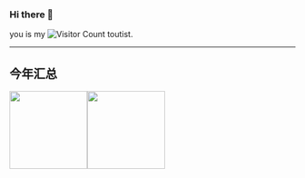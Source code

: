 ### Hi there 👋

<!--
**LHDargon/LHDargon** is a ✨ _special_ ✨ repository because its `README.md` (this file) appears on your GitHub profile.

Here are some ideas to get you started:

- 🔭 I’m currently working on ...
- 🌱 I’m currently learning ...
- 👯 I’m looking to collaborate on ...
- 🤔 I’m looking for help with ...
- 💬 Ask me about ...
- 📫 How to reach me: ...
- 😄 Pronouns: ...
- ⚡ Fun fact: ...
-->
you is my ![Visitor Count](https://profile-counter.glitch.me/MiracleLong/count.svg) toutist.

---
<!--[![Top Langs](https://github-readme-stats.vercel.app/api/top-langs/?username=MiracleLong&layout=compact)](https://github.com/MiracleLong/github-readme-stats)

![Miracle's GitHub stats](https://github-readme-stats.vercel.app/api?username=MiracleLong&show_icons=true&theme=tokyonight) 
https://github-readme-stats.vercel.app/api?username=MiracleLong
-->

## 今年汇总
<img align="" height="137px" src="https://github-readme-stats.vercel.app/api?username=MiracleLong&show_icons=true&theme=tokyonight&hide_title=true&hide_border=true&show_icons=true&include_all_commits=true&line_height=21&bg_color=0,EC6C6C,FFD479,FFFC79,73FA79&theme=graywhite&locale=cn" /><img align="" height="137px" src="https://github-readme-stats.vercel.app/api/top-langs/?username=MiracleLong&hide_title=true&hide_border=true&layout=compact&bg_color=0,73FA79,73FDFF,D783FF&theme=graywhite&locale=cn" />

